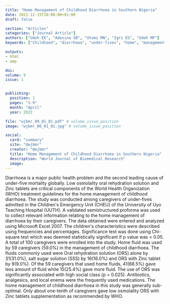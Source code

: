 ```yaml
---
title: "Home Management of Childhood Diarrhoea in Southern Nigeria"
date: 2021-12-15T10:00:00+01:00
draft: false

section: "Articles"
categories: ["Journal Article"]
authors: ["Udoh EE", "Adesina SB", "Utomi MN", "Igri ES", "Udoh MP"]
keywords: ["Childhood", "diarrhoea", "under-fives", "home", "management"]

outputs: 
- html
- amp

doi:
volume: 9
issue: 1


publishing:
  position: 1
  pages: "1-9"
  month: "April"
  year: 2022

file: "wjbmr_09_01_01.pdf" # volume_issue_position
image: "wjbmr_06_01_01.jpg" # volume_issue_position

social:
  card: "summary"
  site: "@wjbmr"
  creator: "@wjbmr"
  title: "Home Management of Childhood Diarrhoea in Southern Nigeria"
  description: "World Journal of Biomedical Research"
  image:
---
```


Diarrhoea is a major public health problem and the second leading cause of under-five mortality globally. Low osmolality oral rehydration solution and Zinc tablets are critical components of the World Health Organization (WHO) treatment guidelines for the home management of childhood diarrhoea. The study was conducted among caregivers of under-fives admitted in the Children's Emergency Unit (CHEU) of the University of Uyo Teaching Hospital (UUTH). A validated semistructured proforma was used to collect relevant information relating to the home management of diarrhoea by their caregivers. The data obtained were entered and analyzed using Microsoft Excel 2007. The children's characteristics were described using frequencies and percentages. Significance test was done using Chi-square test which was deemed statistically significant if p value was < 0.05. A total of 100 caregivers were enrolled into the study. Home fluid was used by 59 caregivers (59.0%) in the management of childhood diarrhoea. The fluids commonly used were Oral rehydration solution (ORS) alone by 31(31.0%), salt sugar solution (SSS) by 16(16.0%) and ORS with Zinc tablet by 9(9.0%).
Of the 59 caregivers that used home fluids, 41(68.5%) gave less amount of fluid while 15(25.4%) gave more fluid. The use of ORS was significantly associated with high social class (p = 0.025). Antibiotics, analgesics, and local enema were the frequently used medications. The home management of childhood diarrhoea in this study was generally sub-optimal. Only about one-tenth of caregivers gave low osmolality ORS with Zinc tablets supplementation as recommended by WHO.
